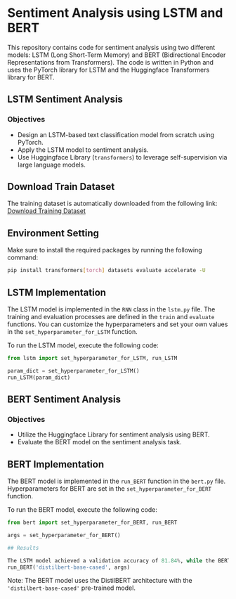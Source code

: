 # Sentiment Analysis using LSTM and BERT

This repository contains code for sentiment analysis using two different models: LSTM (Long Short-Term Memory) and BERT (Bidirectional Encoder Representations from Transformers). The code is written in Python and uses the PyTorch library for LSTM and the Huggingface Transformers library for BERT.

## LSTM Sentiment Analysis

### Objectives
- Design an LSTM-based text classification model from scratch using PyTorch.
- Apply the LSTM model to sentiment analysis.
- Use Huggingface Library (`transformers`) to leverage self-supervision via large language models.

## Download Train Dataset

The training dataset is automatically downloaded from the following link:
[Download Training Dataset](https://raw.githubusercontent.com/dongkwan-kim/small_dataset/master/review_10k.csv)

## Environment Setting

Make sure to install the required packages by running the following command:
```bash
pip install transformers[torch] datasets evaluate accelerate -U
```

## LSTM Implementation

The LSTM model is implemented in the `RNN` class in the `lstm.py` file. The training and evaluation processes are defined in the `train` and `evaluate` functions. You can customize the hyperparameters and set your own values in the `set_hyperparameter_for_LSTM` function.

To run the LSTM model, execute the following code:
```python
from lstm import set_hyperparameter_for_LSTM, run_LSTM

param_dict = set_hyperparameter_for_LSTM()
run_LSTM(param_dict)
```

## BERT Sentiment Analysis

### Objectives
- Utilize the Huggingface Library for sentiment analysis using BERT.
- Evaluate the BERT model on the sentiment analysis task.

## BERT Implementation

The BERT model is implemented in the `run_BERT` function in the `bert.py` file. Hyperparameters for BERT are set in the `set_hyperparameter_for_BERT` function.

To run the BERT model, execute the following code:
```python
from bert import set_hyperparameter_for_BERT, run_BERT

args = set_hyperparameter_for_BERT()

## Results

The LSTM model achieved a validation accuracy of 81.84%, while the BERT model demonstrated a F1 score of 90.05% on sentiment analysis.
run_BERT('distilbert-base-cased', args)
```

Note: The BERT model uses the DistilBERT architecture with the `'distilbert-base-cased'` pre-trained model.
